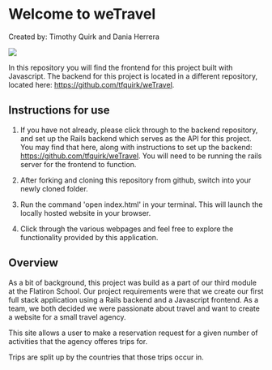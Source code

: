 # Welcome to weTravel

Created by: Timothy Quirk and Dania Herrera

![](https://github.com/tfquirk/weTravel_frontend/blob/master/assets/images/logo2.png)

In this repository you will find the frontend for this project built with Javascript. The backend for this project is located in a different repository, located here: https://github.com/tfquirk/weTravel.

## Instructions for use

1. If you have not already, please click through to the backend repository, and set up the Rails backend which serves as the API for this project. You may find that here, along with instructions to set up the backend: https://github.com/tfquirk/weTravel. You will need to be running the rails server for the frontend to function.

2. After forking and cloning this repository from github, switch into your newly cloned folder.

3. Run the command 'open index.html' in your terminal. This will launch the locally hosted website in your browser.

4. Click through the various webpages and feel free to explore the functionality provided by this application.


## Overview  

As a bit of background, this project was build as a part of our third module at the Flatiron School. Our project requirements were that we create our first full stack application using a Rails backend and a Javascript frontend. As a team, we both decided we were passionate about travel and want to create a website for a small travel agency.

This site allows a user to make a reservation request for a given number of activities that the agency offeres trips for.

Trips are split up by the countries that those trips occur in.  
